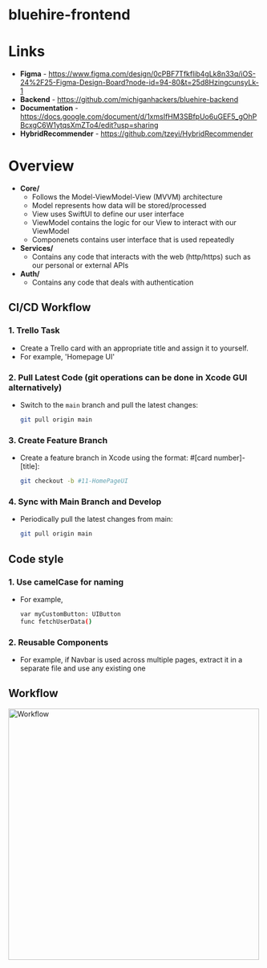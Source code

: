 # bluehire-frontend

# Links
- **Figma** - https://www.figma.com/design/0cPBF7Tfkflib4gLk8n33q/iOS-24%2F25-Figma-Design-Board?node-id=94-80&t=25d8HzingcunsyLk-1
- **Backend** - https://github.com/michiganhackers/bluehire-backend
- **Documentation** - https://docs.google.com/document/d/1xmsIfHM3SBfpUo6uGEF5_gOhPBcxgC6W1ytqsXmZTo4/edit?usp=sharing
- **HybridRecommender** - https://github.com/tzeyi/HybridRecommender

# Overview
- **Core/**
  - Follows the Model-ViewModel-View (MVVM) architecture
  - Model represents how data will be stored/processed
  - View uses SwiftUI to define our user interface
  - ViewModel contains the logic for our View to interact with our ViewModel
  - Componenets contains user interface that is used repeatedly
- **Services/**
  - Contains any code that interacts with the web (http/https) such as our personal or external APIs
- **Auth/**
  - Contains any code that deals with authentication

## CI/CD Workflow

### 1. Trello Task
- Create a Trello card with an appropriate title and assign it to yourself.
- For example, 'Homepage UI'

### 2. Pull Latest Code (git operations can be done in Xcode GUI alternatively)
- Switch to the `main` branch and pull the latest changes:
  ```bash
  git pull origin main

### 3. Create Feature Branch
- Create a feature branch in Xcode using the format: #[card number]-[title]:
  ```bash
  git checkout -b #11-HomePageUI

### 4. Sync with Main Branch and Develop
- Periodically pull the latest changes from main:
  ```bash
  git pull origin main

## Code style
### 1. Use camelCase for naming 
- For example,
  ```bash
  var myCustomButton: UIButton
  func fetchUserData()

### 2. Reusable Components
- For example, if Navbar is used across multiple pages, extract it in a separate file and use any existing one

## Workflow
<img src="workflow.png" alt="Workflow" width="500">
